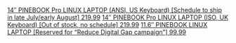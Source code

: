 [14″ PINEBOOK Pro LINUX LAPTOP (ANSI, US Keyboard) [Schedule to ship in late July/early August] 219.99](https://pine64.com/product/14%e2%80%b3-pinebook-pro-linux-laptop-ansi-us-keyboard/) [14″ PINEBOOK Pro LINUX LAPTOP (ISO, UK Keyboard) [Out of stock, no schedule] 219.99](https://pine64.com/product/14%e2%80%b3-pinebook-pro-linux-laptop-iso-uk-keyboard/) [11.6″ PINEBOOK LINUX LAPTOP [Reserved for “Reduce Digital Gap campaign”] 99.99](https://pine64.com/product/11-6-pinebook-linux-laptop/)
